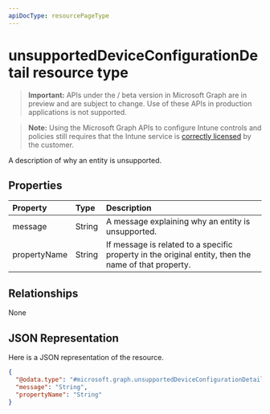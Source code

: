 ```yaml
---
apiDocType: resourcePageType
---
```

# unsupportedDeviceConfigurationDetail resource type

> **Important:** APIs under the / beta version in Microsoft Graph are in preview and are subject to change. Use of these APIs in production applications is not supported.

> **Note:** Using the Microsoft Graph APIs to configure Intune controls and policies still requires that the Intune service is [correctly licensed](https://go.microsoft.com/fwlink/?linkid=839381) by the customer.

A description of why an entity is unsupported.
## Properties
|Property|Type|Description|
|:---|:---|:---|
|message|String|A message explaining why an entity is unsupported.|
|propertyName|String|If message is related to a specific property in the original entity, then the name of that property.|

## Relationships
None
## JSON Representation
Here is a JSON representation of the resource.
<!-- {
  "blockType": "resource",
  "@odata.type": "microsoft.graph.unsupportedDeviceConfigurationDetail"
}
-->
``` json
{
  "@odata.type": "#microsoft.graph.unsupportedDeviceConfigurationDetail",
  "message": "String",
  "propertyName": "String"
}
```





